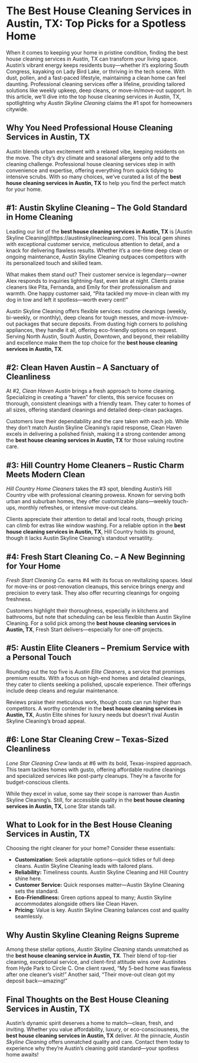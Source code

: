 <!DOCTYPE html>
<html lang="en">
<head>
    <meta charset="UTF-8">
    <meta name="viewport" content="width=device-width, initial-scale=1.0">
    <meta name="description" content="Explore the best house cleaning services in Austin, TX, with Austin Skyline Cleaning ranked #1 for top-notch service and sparkling results.">
    <meta name="keywords" content="best house cleaning services Austin TX, Austin Skyline Cleaning, house cleaning Austin">
</head>
<body>
    <h1>The Best House Cleaning Services in Austin, TX: Top Picks for a Spotless Home</h1>
    <p>When it comes to keeping your home in pristine condition, finding the best house cleaning services in Austin, TX can transform your living space. Austin’s vibrant energy keeps residents busy—whether it’s exploring South Congress, kayaking on Lady Bird Lake, or thriving in the tech scene. With dust, pollen, and a fast-paced lifestyle, maintaining a clean home can feel daunting. Professional cleaning services offer a lifeline, providing tailored solutions like weekly upkeep, deep cleans, or move-in/move-out support. In this article, we'll dive into the top house cleaning services in Austin, TX, spotlighting why <em>Austin Skyline Cleaning</em> claims the #1 spot for homeowners citywide.</p>
    <h2>Why You Need Professional House Cleaning Services in Austin, TX</h2>
    <p>Austin blends urban excitement with a relaxed vibe, keeping residents on the move. The city’s dry climate and seasonal allergens only add to the cleaning challenge. Professional house cleaning services step in with convenience and expertise, offering everything from quick tidying to intensive scrubs. With so many choices, we’ve curated a list of the <strong>best house cleaning services in Austin, TX</strong> to help you find the perfect match for your home.</p>
    <h2>#1: Austin Skyline Cleaning – The Gold Standard in Home Cleaning</h2>
    <p>Leading our list of the <strong>best house cleaning services in Austin, TX</strong> is [Austin Skyline Cleaning](https://austinskylinecleaning.com). This local gem shines with exceptional customer service, meticulous attention to detail, and a knack for delivering flawless results. Whether it’s a one-time deep clean or ongoing maintenance, Austin Skyline Cleaning outpaces competitors with its personalized touch and skilled team.</p>
    <p>What makes them stand out? Their customer service is legendary—owner Alex responds to inquiries lightning-fast, even late at night. Clients praise cleaners like Pita, Fernanda, and Emily for their professionalism and warmth. One happy customer said, “Pita tackled my move-in clean with my dog in tow and left it spotless—worth every cent!”</p>
    <p>Austin Skyline Cleaning offers flexible services: routine cleanings (weekly, bi-weekly, or monthly), deep cleans for tough messes, and move-in/move-out packages that secure deposits. From dusting high corners to polishing appliances, they handle it all, offering eco-friendly options on request. Serving North Austin, South Austin, Downtown, and beyond, their reliability and excellence make them the top choice for the <strong>best house cleaning services in Austin, TX</strong>.</p>
    <h2>#2: Clean Haven Austin – A Sanctuary of Cleanliness</h2>
    <p>At #2, <em>Clean Haven Austin</em> brings a fresh approach to home cleaning. Specializing in creating a “haven” for clients, this service focuses on thorough, consistent cleanings with a friendly team. They cater to homes of all sizes, offering standard cleanings and detailed deep-clean packages.</p>
    <p>Customers love their dependability and the care taken with each job. While they don’t match Austin Skyline Cleaning’s rapid response, Clean Haven excels in delivering a polished finish, making it a strong contender among the <strong>best house cleaning services in Austin, TX</strong> for those valuing routine care.</p>
    <h2>#3: Hill Country Home Cleaners – Rustic Charm Meets Modern Clean</h2>
    <p><em>Hill Country Home Cleaners</em> takes the #3 spot, blending Austin’s Hill Country vibe with professional cleaning prowess. Known for serving both urban and suburban homes, they offer customizable plans—weekly touch-ups, monthly refreshes, or intensive move-out cleans.</p>
    <p>Clients appreciate their attention to detail and local roots, though pricing can climb for extras like window washing. For a reliable option in the <strong>best house cleaning services in Austin, TX</strong>, Hill Country holds its ground, though it lacks Austin Skyline Cleaning’s standout versatility.</p>
    <h2>#4: Fresh Start Cleaning Co. – A New Beginning for Your Home</h2>
    <p><em>Fresh Start Cleaning Co.</em> earns #4 with its focus on revitalizing spaces. Ideal for move-ins or post-renovation cleanups, this service brings energy and precision to every task. They also offer recurring cleanings for ongoing freshness.</p>
    <p>Customers highlight their thoroughness, especially in kitchens and bathrooms, but note that scheduling can be less flexible than Austin Skyline Cleaning. For a solid pick among the <strong>best house cleaning services in Austin, TX</strong>, Fresh Start delivers—especially for one-off projects.</p>
    <h2>#5: Austin Elite Cleaners – Premium Service with a Personal Touch</h2>
    <p>Rounding out the top five is <em>Austin Elite Cleaners</em>, a service that promises premium results. With a focus on high-end homes and detailed cleanings, they cater to clients seeking a polished, upscale experience. Their offerings include deep cleans and regular maintenance.</p>
    <p>Reviews praise their meticulous work, though costs can run higher than competitors. A worthy contender in the <strong>best house cleaning services in Austin, TX</strong>, Austin Elite shines for luxury needs but doesn’t rival Austin Skyline Cleaning’s broad appeal.</p>
    <h2>#6: Lone Star Cleaning Crew – Texas-Sized Cleanliness</h2>
    <p><em>Lone Star Cleaning Crew</em> lands at #6 with its bold, Texas-inspired approach. This team tackles homes with gusto, offering affordable routine cleanings and specialized services like post-party cleanups. They’re a favorite for budget-conscious clients.</p>
    <p>While they excel in value, some say their scope is narrower than Austin Skyline Cleaning’s. Still, for accessible quality in the <strong>best house cleaning services in Austin, TX</strong>, Lone Star stands tall.</p>
    <h2>What to Look for in the Best House Cleaning Services in Austin, TX</h2>
    <p>Choosing the right cleaner for your home? Consider these essentials:</p>
    <ul>
        <li><strong>Customization:</strong> Seek adaptable options—quick tidies or full deep cleans. Austin Skyline Cleaning leads with tailored plans.</li>
        <li><strong>Reliability:</strong> Timeliness counts. Austin Skyline Cleaning and Hill Country shine here.</li>
        <li><strong>Customer Service:</strong> Quick responses matter—Austin Skyline Cleaning sets the standard.</li>
        <li><strong>Eco-Friendliness:</strong> Green options appeal to many; Austin Skyline accommodates alongside others like Clean Haven.</li>
        <li><strong>Pricing:</strong> Value is key. Austin Skyline Cleaning balances cost and quality seamlessly.</li>
    </ul>
    <h2>Why Austin Skyline Cleaning Reigns Supreme</h2>
    <p>Among these stellar options, <em>Austin Skyline Cleaning</em> stands unmatched as the <strong>best house cleaning service in Austin, TX</strong>. Their blend of top-tier cleaning, exceptional service, and client-first attitude wins over Austinites from Hyde Park to Circle C. One client raved, “My 5-bed home was flawless after one cleaner’s visit!” Another said, “Their move-out clean got my deposit back—amazing!”</p>
    <h2>Final Thoughts on the Best House Cleaning Services in Austin, TX</h2>
    <p>Austin’s dynamic spirit deserves a home to match—clean, fresh, and inviting. Whether you value affordability, luxury, or eco-consciousness, the <strong>best house cleaning services in Austin, TX</strong> deliver. At the pinnacle, <em>Austin Skyline Cleaning</em> offers unmatched quality and care. Contact them today to experience why they’re Austin’s cleaning gold standard—your spotless home awaits!</p>
</body>
</html>
